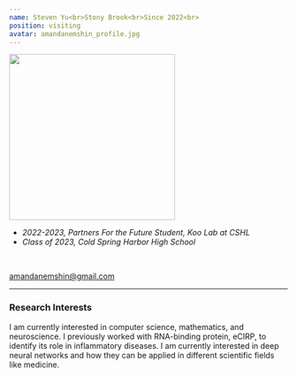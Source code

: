 ```yaml
---
name: Steven Yu<br>Stony Brook<br>Since 2022<br>
position: visiting
avatar: amandanemshin_profile.jpg
---
```


<img width="300" src="{{site.baseurl}}/images/people/{{page.avatar}}" data-action="zoom">
<br>

- _2022-2023, Partners For the Future Student, Koo Lab at CSHL_ <br>
- _Class of 2023, Cold Spring Harbor High School_ <br>


<br>

<a href="mailto:amandanemshin@gmail.com"><i class="fa fa-envelope-o"></i> amandanemshin@gmail.com</a><br>

<hr>

### Research Interests

I am currently interested in computer science, mathematics, and neuroscience. I previously worked with RNA-binding protein, eCIRP, to identify its role in inflammatory diseases. I am currently interested in deep neural networks and how they can be applied in different scientific fields like medicine. 
<br>
<br>
<br>

&nbsp;
&nbsp;
&nbsp;
&nbsp;
&nbsp;
&nbsp;
&nbsp;
&nbsp;
&nbsp;
&nbsp;
&nbsp;
&nbsp;
&nbsp;
&nbsp;
&nbsp;
&nbsp;
&nbsp;
&nbsp;
&nbsp;
&nbsp;
&nbsp;
&nbsp;
&nbsp;
&nbsp;

